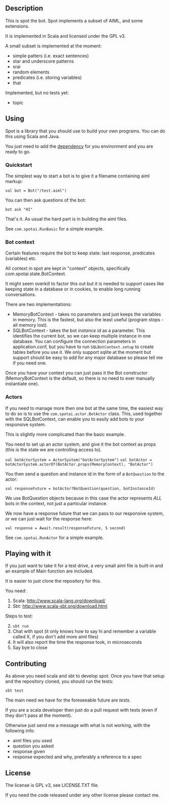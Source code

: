 ## Description

This is spot the bot. Spot implements a subset of AIML, and some extensions.

It is implemented in Scala and licensed under the GPL v3.

A small subset is implemented at the moment:
- simple patters (i.e. exact sentences)
- star and underscore patterns
- srai
- random elements
- predicates (i.e. storing variables)
- that

Implemented, but no tests yet:
- topic

## Using

Spot is a library that you should use to build your own programs. You can do this using Scala and Java.

You just need to add the [dependency](https://mvnrepository.com/artifact/com.github.mariusfeteanu/spot_2.11/1.0.0) for you environment and you are ready to go.

### Quickstart

The simplest way to start a bot is to give it a filename containing aiml markup:

`val bot = Bot("/test.aiml")`

You can then ask questions of the bot:

`bot ask "HI"`

That's it. As usual the hard part is in building the aiml files.

See `com.spotai.RunBasic` for a simple example.

### Bot context

Certain features require the bot to keep state: last response, predicates (variables) etc.

All context in spot are kept in "context" objects, specifically com.spotai.state.BotContext.

It might seem overkill to factor this out but it is needed to support cases like keeping state in a database or in cookies, to enable long running conversations.

There are two implementations:

- MemoryBotContext - takes no parameters and just keeps the variables in memory. This is the fastest, but also the least useful (program stops - all memory lost).
- SQLBotContext - takes the bot _instance id_ as a parameter. This identifies the current bot, so we can keep multiple instance in one database. You can configure the connection parameters in application.conf, but you have to run `SQLBotContext.setup` to create tables before you use it. We only support sqlite at the moment but support should be easy to add for any major database so please tell me if you need one.

Once you have your context you can just pass it the Bot constructor (MemoryBotContext is the default, so there is no need to ever manually instantiate one).

### Actors

If you need to manage more then one bot at the same time, the easiest way to do so is to use the `com.spotai.actor.BotActor` class. This, used together with the SQLBotContext, can enable you to easily add bots to your responsive system.

This is slightly more complicated than the basic example.

You need to set up an actor system, and give it the bot context as props (this is the state we are controlling access to).

`val botActorSystem = ActorSystem("botActorSystem")`
`val botActor = botActorSystem.actorOf(BotActor.props(MemoryContext), "BotActor")`

You then send a question and instance id in the form of a `BotQuestion` to the actor:

`val responseFuture = botActor?BotQuestion(question, botInstanceId)`

We use BotQuestion objects because in this case the actor represents *ALL* bots in the context, not just a particular instance.

We now have a response future that we can pass to our responsive system, or we can just wait for the response here:

`val response = Await.result(responseFuture, 5 second)`

See `com.spotai.RunActor` for a simple example.

## Playing with it

If you just want to take it for a test drive, a very small aiml file is built-in and an example of Main function are included.

It is easier to just clone the repository for this.

You need:

1. Scala: http://www.scala-lang.org/download/
2. Sbt: http://www.scala-sbt.org/download.html

Steps to test:

2. ```sbt run```
3. Chat with spot (it only knows how to say hi and remember a variable called X, if you don't add more aiml files)
4. It will also report the time the response took, in microseconds
5. Say bye to close

## Contributing

As above you need scala and sbt to develop spot. Once you have that setup and the repository cloned, you should run the tests:

`sbt test`

The main need we have for the foreseeable future are _tests_.

If you are a scala developer then just do a pull request with tests (even if they don't pass at the moment).

Otherwise just send me a message with what is not working, with the following info:
- aiml files you used
- question you asked
- response given
- response expected and why, preferably a reference to a spec

## License

The license is GPL v3, see LICENSE.TXT file.

If you need the code released under any other license please contact me.
